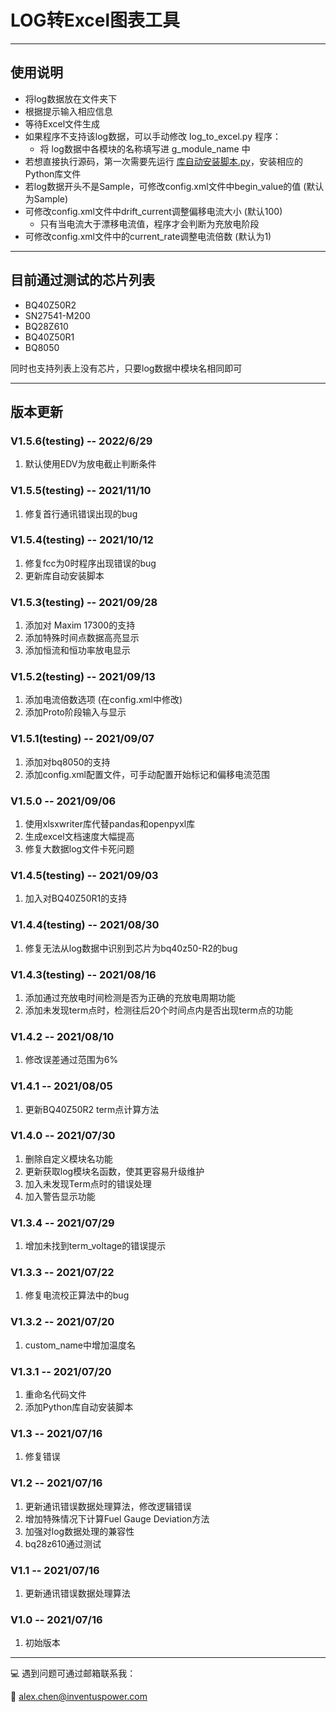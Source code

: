 # LOG转Excel图表工具

---

## 使用说明

- 将log数据放在文件夹下
- 根据提示输入相应信息
- 等待Excel文件生成
- 如果程序不支持该log数据，可以手动修改 log_to_excel.py 程序：
  - 将 log数据中各模块的名称填写进 g_module_name 中
- 若想直接执行源码，第一次需要先运行 [库自动安装脚本.py](./库自动安装脚本.py)，安装相应的Python库文件
- 若log数据开头不是Sample，可修改config.xml文件中begin_value的值 (默认为Sample)
- 可修改config.xml文件中drift_current调整偏移电流大小 (默认100)
  - 只有当电流大于漂移电流值，程序才会判断为充放电阶段
- 可修改config.xml文件中的current_rate调整电流倍数 (默认为1)

---

## 目前通过测试的芯片列表

- BQ40Z50R2
- SN27541-M200
- BQ28Z610
- BQ40Z50R1
- BQ8050

同时也支持列表上没有芯片，只要log数据中模块名相同即可

---

## 版本更新

### V1.5.6(testing) -- 2022/6/29
1. 默认使用EDV为放电截止判断条件

### V1.5.5(testing) -- 2021/11/10
1. 修复首行通讯错误出现的bug

### V1.5.4(testing) -- 2021/10/12
1. 修复fcc为0时程序出现错误的bug
2. 更新库自动安装脚本

### V1.5.3(testing) -- 2021/09/28
1. 添加对 Maxim 17300的支持
2. 添加特殊时间点数据高亮显示
3. 添加恒流和恒功率放电显示

### V1.5.2(testing) -- 2021/09/13
1. 添加电流倍数选项 (在config.xml中修改)
2. 添加Proto阶段输入与显示

### V1.5.1(testing) -- 2021/09/07
1. 添加对bq8050的支持
2. 添加config.xml配置文件，可手动配置开始标记和偏移电流范围

### V1.5.0 -- 2021/09/06
1. 使用xlsxwriter库代替pandas和openpyxl库
2. 生成excel文档速度大幅提高
3. 修复大数据log文件卡死问题

### V1.4.5(testing) -- 2021/09/03
1. 加入对BQ40Z50R1的支持

### V1.4.4(testing) -- 2021/08/30
1. 修复无法从log数据中识别到芯片为bq40z50-R2的bug

### V1.4.3(testing) -- 2021/08/16
1. 添加通过充放电时间检测是否为正确的充放电周期功能
2. 添加未发现term点时，检测往后20个时间点内是否出现term点的功能

### V1.4.2 -- 2021/08/10
1. 修改误差通过范围为6%

### V1.4.1 -- 2021/08/05
1. 更新BQ40Z50R2 term点计算方法

### V1.4.0 -- 2021/07/30
1. 删除自定义模块名功能
2. 更新获取log模块名函数，使其更容易升级维护
3. 加入未发现Term点时的错误处理
4. 加入警告显示功能

### V1.3.4 -- 2021/07/29
1. 增加未找到term_voltage的错误提示

### V1.3.3 -- 2021/07/22
1. 修复电流校正算法中的bug

### V1.3.2 -- 2021/07/20
1. custom_name中增加温度名

### V1.3.1 -- 2021/07/20
1.  重命名代码文件
2.  添加Python库自动安装脚本

### V1.3 -- 2021/07/16
1.  修复错误

### V1.2 -- 2021/07/16
1.  更新通讯错误数据处理算法，修改逻辑错误
2.  增加特殊情况下计算Fuel Gauge Deviation方法
3.  加强对log数据处理的兼容性
4.  bq28z610通过测试

### V1.1 -- 2021/07/16
1.  更新通讯错误数据处理算法

### V1.0 -- 2021/07/16
1.	初始版本

---

:computer: 遇到问题可通过邮箱联系我：

:chestnut: alex.chen@inventuspower.com
